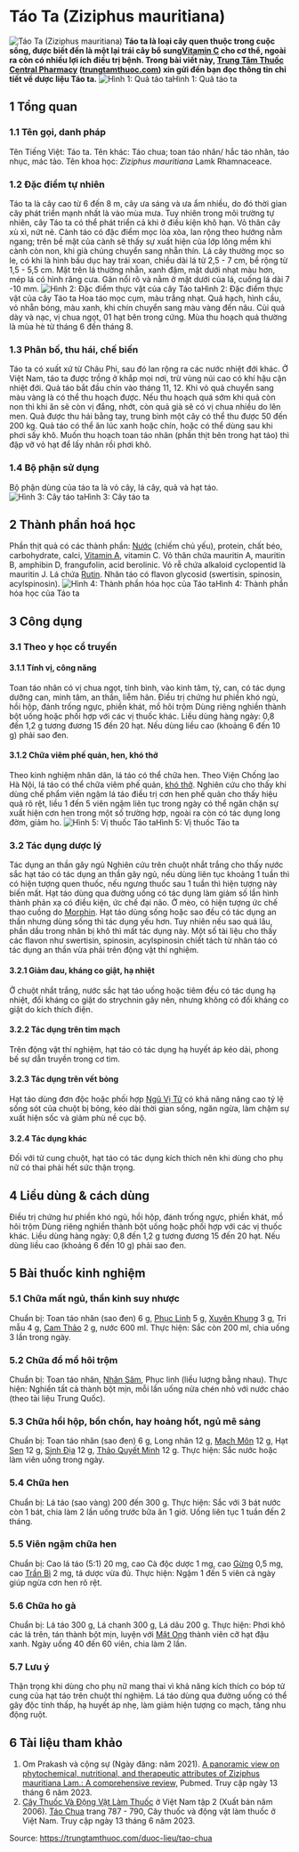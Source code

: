 # Táo Ta (Ziziphus mauritiana)

![Táo Ta  \(Ziziphus mauritiana\)](https://trungtamthuoc.com/images/others/tao-chua-6-4608.jpg)
**Táo ta là loại cây quen thuộc trong cuộc sống, được biết đến là một lại trái cây bổ sung[Vitamin C](https://trungtamthuoc.com/hoat-chat/vitamin-c "Vitamin C") cho cơ thể, ngoài ra còn có nhiều lợi ích điều trị bệnh. Trong bài viết này, [Trung Tâm Thuốc Central Pharmacy](https://trungtamthuoc.com/ "Trung Tâm Thuốc Central Pharmacy") ([trungtamthuoc.com](https://trungtamthuoc.com/ "trungtamthuoc.com")) xin gửi đến bạn đọc thông tin chi tiết về dược liệu Táo ta.**
![Hình 1: Quả táo ta](https://trungtamthuoc.com/images/item/tao-chua-4.jpg)Hình 1: Quả táo ta
##  1 Tổng quan 
### 1.1 Tên gọi, danh pháp 
Tên Tiếng Việt: Táo ta.
Tên khác: Táo chua; toan táo nhân/ hắc táo nhân, táo nhục, mác tảo.
Tên khoa học: _Ziziphus mauritiana_ Lamk Rhamnaceace.
### 1.2 Đặc điểm tự nhiên 
Táo ta là cây cao từ 6 đến 8 m, cây ưa sáng và ưa ẩm nhiều, do đó thời gian cây phát triển mạnh nhất là vào mùa mưa. Tuy nhiên trong môi trường tự nhiên, cây Táo ta có thể phát triển cả khi ở điều kiện khô hạn.
Vỏ thân cây xù xì, nứt nẻ. Cành táo có đặc điểm mọc lòa xòa, lan rộng theo hướng nằm ngang; trên bề mặt của cành sẽ thấy sự xuất hiện của lớp lông mềm khi cành còn non, khi già chúng chuyển sang nhẵn thín.
Lá cây thường mọc so le, có khi là hình bầu dục hay trái xoan, chiều dài lá từ 2,5 - 7 cm, bề rộng từ 1,5 - 5,5 cm. Mặt trên lá thường nhẵn, xanh đậm, mặt dưới nhạt màu hơn, mép lá có hình răng cưa. Gân nổi rõ và nằm ở mặt dưới của lá, cuống lá dài 7 -10 mm.
![Hình 2: Đặc điểm thực vật của cây Táo ta](https://trungtamthuoc.com/images/item/tao-chua-3.jpg)Hình 2: Đặc điểm thực vật của cây Táo ta
Hoa táo mọc cụm, màu trắng nhạt. Quả hạch, hình cầu, vỏ nhẵn bóng, màu xanh, khi chín chuyển sang màu vàng đến nâu. Cùi quả dày và nạc, vị chua ngọt, 01 hạt bên trong cứng.
Mùa thu hoạch quả thường là mùa hè từ tháng 6 đến tháng 8.
### 1.3 Phân bố, thu hái, chế biến 
Táo ta có xuất xứ từ Châu Phi, sau đó lan rộng ra các nước nhiệt đới khác. Ở Việt Nam, táo ta được trồng ở khắp mọi nơi, trừ vùng núi cao có khí hậu cận nhiệt đới.
Quả táo bắt đầu chín vào tháng 11, 12. Khi vỏ quả chuyển sang màu vàng là có thể thu hoạch được. Nếu thu hoạch quá sớm khi quả còn non thì khi ăn sẽ còn vị đắng, nhớt, còn quả già sẽ có vị chua nhiều do lên men.
Quả được thu hái bằng tay, trung bình một cây có thể thu được 50 đến 200 kg.
Quả táo có thể ăn lúc xanh hoặc chín, hoặc có thể dùng sau khi phơi sấy khô. Muốn thu hoạch toan táo nhân (phần thịt bên trong hạt táo) thì đập vỡ vỏ hạt để lấy nhân rồi phơi khô.
### 1.4 Bộ phận sử dụng 
Bộ phận dùng của táo ta là vỏ cây, lá cây, quả và hạt táo.
![Hình 3: Cây táo ta](https://trungtamthuoc.com/images/item/tao-chua-2.jpg)Hình 3: Cây táo ta
##  2 Thành phần hoá học
Phần thịt quả có các thành phần: [Nước](https://trungtamthuoc.com/hoat-chat/nuoc "Nước") (chiếm chủ yếu), protein, chất béo, carbohydrate, calci, [Vitamin A](https://trungtamthuoc.com/hoat-chat/vitamin-a "Vitamin A"), vitamin C.
Vỏ thân chứa mauritin A, mauritin B, amphibin D, frangufolin, acid berolinic.
Vỏ rễ chứa alkaloid cyclopentid là mauritin J.
Lá chứa [Rutin](https://trungtamthuoc.com/hoat-chat/rutin "Rutin").
Nhân táo có flavon glycosid (swertisin, spinosin, acylspinosin).
![Hình 4: Thành phần hóa học của Táo ta](https://trungtamthuoc.com/images/item/tao-chua-5.jpg)Hình 4: Thành phần hóa học của Táo ta
##  3 Công dụng
### 3.1 Theo y học cổ truyền 
#### 3.1.1 Tính vị, công năng
Toan táo nhân có vị chua ngọt, tính bình, vào kinh tâm, tỳ, can, có tác dụng dưỡng can, minh tâm, an thần, liễm hãn.
Điều trị chứng hư phiền khó ngủ, hồi hộp, đánh trống ngực, phiền khát, mồ hôi trộm
Dùng riêng nghiền thành bột uống hoặc phối hợp với các vị thuốc khác. Liều dùng hàng ngày: 0,8 đến 1,2 g tương đương 15 đến 20 hạt. Nếu dùng liều cao (khoảng 6 đến 10 g) phải sao đen.
#### 3.1.2 Chữa viêm phế quản, hen, khó thở
Theo kinh nghiệm nhân dân, lá táo có thể chữa hen. Theo Viện Chống lao Hà Nội, lá táo có thể chữa viêm phế quản, [khó thở](https://trungtamthuoc.com/bai-viet/huong-dan-chan-doan-va-xu-tri-tinh-trang-kho-tho "khó thở"). Nghiên cứu cho thấy khi dùng chế phẩm viên ngậm lá táo điều trị cơn hen phế quản cho thấy hiệu quả rõ rệt, liều 1 đến 5 viên ngậm liên tục trong ngày có thể ngăn chặn sự xuất hiện cơn hen trong một số trường hợp, ngoài ra còn có tác dụng long đờm, giảm ho.
![Hình 5: Vị thuốc Táo ta](https://trungtamthuoc.com/images/item/tao-chua-1.jpg)Hình 5: Vị thuốc Táo ta
### 3.2 Tác dụng dược lý
Tác dụng an thần gây ngủ
Nghiên cứu trên chuột nhắt trắng cho thấy nước sắc hạt táo có tác dụng an thần gây ngủ, nếu dùng liên tục khoảng 1 tuần thì có hiện tượng quen thuốc, nếu ngưng thuốc sau 1 tuần thì hiện tượng này biến mất. 
Hạt táo dùng qua đường uống có tác dụng làm giảm số lần hình thành phản xạ có điều kiện, ức chế đại não. Ở mèo, có hiện tượng ức chế thao cuồng do [Morphin](https://trungtamthuoc.com/hoat-chat/morphin "Morphin").
Hạt táo dùng sống hoặc sao đều có tác dụng an thần nhưng dùng sống thì tác dụng yếu hơn. Tuy nhiên nếu sao quá lâu, phần dầu trong nhân bị khô thì mất tác dụng này.
Một số tài liệu cho thấy các flavon như swertisin, spinosin, acylspinosin chiết tách từ nhân táo có tác dụng an thần vừa phải trên động vật thí nghiệm.
#### 3.2.1 Giảm đau, kháng co giật, hạ nhiệt
Ở chuột nhắt trắng, nước sắc hạt táo uống hoặc tiêm đều có tác dụng hạ nhiệt, đối kháng co giật do strychnin gây nên, nhưng không có đối kháng co giật do kích thích điện.
#### 3.2.2 Tác dụng trên tim mạch
Trên động vật thí nghiệm, hạt táo có tác dụng hạ huyết áp kéo dài, phong bế sự dẫn truyền trong cơ tim.
#### 3.2.3 Tác dụng trên vết bỏng
Hạt táo dùng đơn độc hoặc phối hợp [Ngũ Vị Tử](https://trungtamthuoc.com/hoat-chat/ngu-vi-tu "Ngũ Vị Tử") có khả năng nâng cao tỷ lệ sống sót của chuột bị bỏng, kéo dài thời gian sống, ngăn ngừa, làm chậm sự xuất hiện sốc và giảm phù nề cục bộ.
#### 3.2.4 Tác dụng khác
Đối với tử cung chuột, hạt táo có tác dụng kích thích nên khi dùng cho phụ nữ có thai phải hết sức thận trọng.
##  4 Liều dùng & cách dùng
Điều trị chứng hư phiền khó ngủ, hồi hộp, đánh trống ngực, phiền khát, mồ hôi trộm
Dùng riêng nghiền thành bột uống hoặc phối hợp với các vị thuốc khác. Liều dùng hàng ngày: 0,8 đến 1,2 g tương đương 15 đến 20 hạt. Nếu dùng liều cao (khoảng 6 đến 10 g) phải sao đen.
##  5 Bài thuốc kinh nghiệm
### 5.1 Chữa mất ngủ, thần kinh suy nhược
Chuẩn bị: Toan táo nhân (sao đen) 6 g, [Phục Linh](https://trungtamthuoc.com/hoat-chat/phuc-linh "Phục Linh") 5 g, [Xuyên Khung](https://trungtamthuoc.com/hoat-chat/xuyen-khung "Xuyên Khung") 3 g, Tri mẫu 4 g, [Cam Thảo](https://trungtamthuoc.com/duoc-lieu/cam-thao-32 "Cam Thảo") 2 g, nước 600 ml.
Thực hiện: Sắc còn 200 ml, chia uống 3 lần trong ngày.
### 5.2 Chữa đổ mồ hôi trộm
Chuẩn bị: Toan táo nhân, [Nhân Sâm](https://trungtamthuoc.com/duoc-lieu/nhan-sam "Nhân Sâm"), Phục linh (liều lượng bằng nhau).
Thực hiện: Nghiền tất cả thành bột mịn, mỗi lần uống nửa chén nhỏ với nước cháo (theo tài liệu Trung Quốc).
### 5.3 Chữa hồi hộp, bồn chồn, hay hoảng hốt, ngủ mê sảng
Chuẩn bị: Toan táo nhân (sao đen) 6 g, Long nhãn 12 g, [Mạch Môn](https://trungtamthuoc.com/duoc-lieu/mach-mon "Mạch Môn") 12 g, Hạt [Sen](https://trungtamthuoc.com/hoat-chat/sen "Sen") 12 g, [Sinh Địa](https://trungtamthuoc.com/hoat-chat/sinh-dia "Sinh Địa") 12 g, [Thảo Quyết Minh](https://trungtamthuoc.com/hoat-chat/thao-quyet-minh "Thảo Quyết Minh") 12 g.
Thực hiện: Sắc nước hoặc làm viên uống trong ngày.
### 5.4 Chữa hen
Chuẩn bị: Lá táo (sao vàng) 200 đến 300 g.
Thực hiện: Sắc với 3 bát nước còn 1 bát, chia làm 2 lần uống trước bữa ăn 1 giờ. Uống liên tục 1 tuần đến 2 tháng.
### 5.5 Viên ngậm chữa hen
Chuẩn bị: Cao lá táo (5:1) 20 mg, cao Cà độc dược 1 mg, cao [Gừng](https://trungtamthuoc.com/hoat-chat/gung "Gừng") 0,5 mg, cao [Trần Bì](https://trungtamthuoc.com/hoat-chat/tran-bi "Trần Bì") 2 mg, tá dược vừa đủ. 
Thực hiện: Ngậm 1 đến 5 viên cả ngày giúp ngừa cơn hen rõ rệt.
### 5.6 Chữa ho gà
Chuẩn bị: Lá táo 300 g, Lá chanh 300 g, Lá dâu 200 g.
Thực hiện: Phơi khô các lá trên, tán thành bột mịn, luyện với [Mật Ong](https://trungtamthuoc.com/hoat-chat/mat-ong "Mật Ong") thành viên cỡ hạt đậu xanh. Ngày uống 40 đến 60 viên, chia làm 2 lần.
### 5.7 Lưu ý
Thận trọng khi dùng cho phụ nữ mang thai vì khả năng kích thích co bóp tử cung của hạt táo trên chuột thí nghiệm.
Lá táo dùng qua đường uống có thể gây độc tính thấp, hạ huyết áp nhẹ, làm giảm hiện tượng co mạch, tăng nhu động ruột.
##  6 Tài liệu tham khảo
1. Om Prakash và cộng sự (Ngày đăng: năm 2021). [A panoramic view on phytochemical, nutritional, and therapeutic attributes of Ziziphus mauritiana Lam.: A comprehensive review,](https://pubmed.ncbi.nlm.nih.gov/32633009/) Pubmed. Truy cập ngày 13 tháng 6 năm 2023.
2. [Cây Thuốc Và Động Vật Làm Thuốc](https://trungtamthuoc.com/bai-viet/doc-online-va-tai-mien-phi-pdf-sach-cay-thuoc-va-dong-vat-lam-thuoc-o-viet-nam "Cây Thuốc Và Động Vật Làm Thuốc") ở Việt Nam tập 2 (Xuất bản năm 2006). [Táo Chua](https://trungtamthuoc.com/hoat-chat/tao-chua "Táo Chua") trang 787 - 790, Cây thuốc và động vật làm thuốc ở Việt Nam. Truy cập ngày 13 tháng 6 năm 2023.


Source: https://trungtamthuoc.com/duoc-lieu/tao-chua